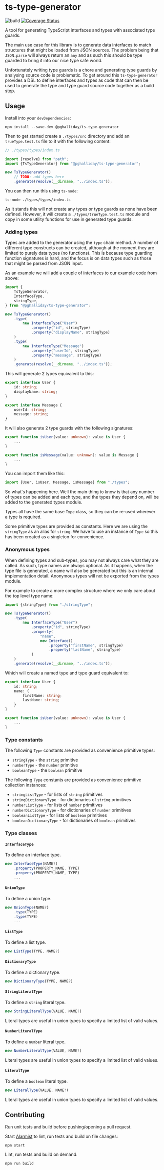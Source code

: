 # ts-type-generator

![build](https://github.com/pghalliday/ts-type-generator/workflows/build/badge.svg)
[![Coverage Status](https://coveralls.io/repos/github/pghalliday/ts-type-generator/badge.svg?branch=main)](https://coveralls.io/github/pghalliday/ats-type-generatorbranch=main)

A tool for generating TypeScript interfaces and types with associated type guards.

The main use case for this library is to generate data interfaces to match structures that might be loaded from JSON sources. The problem being that `JSON.parse` will always return an `any` and as such this should be type guarded to bring it into our nice type safe world.

Unfortunately writing type guards is a chore and generating type guards by analysing source code is problematic. To get around this `ts-type-generator` provides a DSL to define interfaces and types as code that can then be used to generate the type and type guard source code together as a build step.

## Usage

Install into your `devDependencies`:

```shell
npm install --save-dev @pghalliday/ts-type-generator
```

Then to get started create a `./types/src` directory and add an `trueType.test.ts` file to it with the following content:

```typescript
// ./types/types/index.ts

import {resolve} from "path";
import {TsTypeGenerator} from "@pghalliday/ts-type-generator";

new TsTypeGenerator()
    // TODO: add types here
    .generate(resolve(__dirname, "../index.ts"));
```

You can then run this using `ts-node`:

```shell
ts-node ./types/types/index.ts
```

As it stands this will not create any types or type guards as none have been defined. However, it will create a `./types/trueType.test.ts` module and copy in some utility functions for use in generated type guards.

### Adding types

Types are added to the generator using the `type` chain method. A number of different type constructs can be created, although at the moment they are limited to purely data types (no functions). This is because type guarding function signatures is hard, and the focus is on data types such as those that might be parsed from JSON input.

As an example we will add a couple of interfaces to our example code from above:

```typescript
import {
    TsTypeGenerator,
    InterfaceType,
    stringType,
} from "@pghalliday/ts-type-generator";

new TsTypeGenerator()
    .type(
        new InterfaceType("User")
            .property("id", stringType)
            .property("displayName", stringType)
    )
    .type(
        new InterfaceType("Message")
            .property("userId", stringType)
            .property("message", stringType)
    )
    .generate(resolve(__dirname, "../index.ts"));
```

This will generate 2 types equivalent to this:

```typescript
export interface User {
    id: string;
    displayName: string;
}

export interface Message {
    userId: string;
    message: string;
}
```

It will also generate 2 type guards with the following signatures:

```typescript
export function isUser(value: unknown): value is User {
    ...
}

export function isMessage(value: unknown): value is Message {
    ...
}
```

You can import them like this:

```typescript
import {User, isUser, Message, isMessage} from "./types";
```

So what's happening here. Well the main thing to know is that any number of types can be added and each type, and the types they depend on, will be added to the generated types module.

Types all have the same base `Type` class, so they can be re-used wherever a type is required.

Some primitive types are provided as constants. Here we are using the `stringType` as an alias for `string`. We have to use an instance of `Type` so this has been created as a singleton for convenience.

### Anonymous types

When defining types and sub-types, you may not always care what they are called. As such, type names are always optional. As it happens, when the type file is generated, a name will also be generated but this is an internal implementation detail. Anonymous types will not be exported from the types module.

For example to create a more complex structure where we only care about the top level type name:

```typescript
import {stringType} from "./stringType";

new TsTypeGenerator()
    .type(
        new InterfaceType("User")
            .property("id", stringType)
            .property(
                "name",
                new Interface()
                    .property("firstName", stringType)
                    .property("lastName", stringType)
            )
    )
    .generate(resolve(__dirname, "../index.ts"));
```

Which will create a named type and type guard equivalent to:

```typescript
export interface User {
    id: string;
    name: {
        firstName: string;
        lastName: string;
    }
}

export function isUser(value: unknown): value is User {
    ...
}
```

### Type constants

The following `Type` constants are provided as convenience primitive types:

- `stringType` - the `string` primitive
- `numberType` - the `number` primitive
- `booleanType` - the `boolean` primitive

The following `Type` constants are provided as convenience primitive collection instances:

- `stringListType` - for lists of `string` primitives
- `stringDictionaryType` - for dictionaries of `string` primitives
- `numberListType` - for lists of `number` primitives
- `numberDictionaryType` - for dictionaries of `number` primitives
- `booleanListType` - for lists of `boolean` primitives
- `booleanDictionaryType` - for dictionaries of `boolean` primitives

### Type classes

#### `InterfaceType`

To define an interface type.

```typescript
new InterfaceType(NAME?)
    .property(PROPERTY_NAME, TYPE)
    .property(PROPERTY_NAME, TYPE)
    ...
```

#### `UnionType`

To define a union type.

```typescript
new UnionType(NAME?)
    .type(TYPE)
    .type(TYPE)
    ...
```

#### `ListType`

To define a list type.

```typescript
new ListType(TYPE, NAME?)
```

#### `DictionaryType`

To define a dictionary type.

```typescript
new DictionaryType(TYPE, NAME?)
```

#### `StringLiteralType`

To define a `string` literal type.

```typescript
new StringLiteralType(VALUE, NAME?)
```

Literal types are useful in union types to specify a limited list of valid values.

#### `NumberLiteralType`

To define a `number` literal type.

```typescript
new NumberLiteralType(VALUE, NAME?)
```

Literal types are useful in union types to specify a limited list of valid values.

#### `LiteralType`

To define a `boolean` literal type.

```typescript
new LiteralType(VALUE, NAME?)
```

Literal types are useful in union types to specify a limited list of valid values.

## Contributing

Run unit tests and build before pushing/opening a pull request.

Start [Alarmist](https://github.com/pghalliday/alarmist) to lint, run tests and build on file changes:

```shell
npm start
```

Lint, run tests and build on demand:

```shell
npm run build
```
